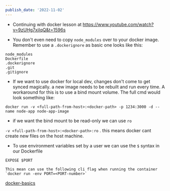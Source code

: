 ```yaml
---
publish_date: '2022-11-02'
---
```


- Continuing with docker lesson at https://www.youtube.com/watch?v=9zUHg7xjIqQ&t=1596s

- You don't even need to copy `node_modules` over to your docker image. Remember to use a  `.dockerignore` as basic one looks like this:

```
node_modules
Dockerfile
.dockerignore
.git
.gitignore
```

-  If we want to use docker for local dev, changes don't come to get synced magically. a new image needs to be rebuilt and run every time. A workaround for this is to use a bind mount volume. The full cmd would look something like:

```
docker run -v <full-path-from-host>:<docker-path> -p 1234:3000 -d --name node-app node-app-image

```

- if we want the bind mount to be read-only we can use `ro` 

`-v <full-path-from-host>:<docker-path>:ro` . 
this means docker cant create new files on the host machine.


- To use environment variables set by a user we can use the `$` syntax  in our Dockerfile
```
EXPOSE $PORT
```

	This mean can use the following cli flag when running the container `docker run -env PORT=<PORT-number>`

[docker-basics](../literature-notes/docker-basics.md)
